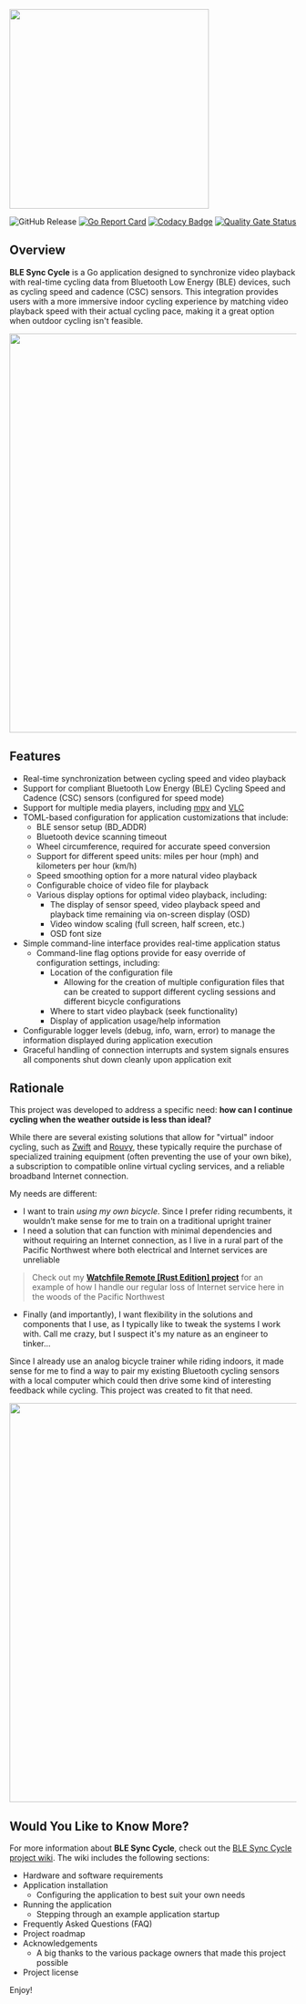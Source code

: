 <p align="left">
<picture><source media="(prefers-color-scheme: dark)" srcset="https://github.com/user-attachments/assets/12027074-e126-48d1-b9e5-25850e39dd62"><source media="(prefers-color-scheme: light)" srcset="https://github.com/user-attachments/assets/12027074-e126-48d1-b9e5-25850e39dd62"><img src="[https://github.com/user-attachments/assets/12027074-e126-48d1-b9e5-25850e39dd62](https://github.com/user-attachments/assets/12027074-e126-48d1-b9e5-25850e39dd62)" width=350></picture>
</p>

![GitHub Release](https://img.shields.io/github/v/release/richbl/go-ble-sync-cycle?include_prereleases&sort=semver&display_name=tag&color=blue) [![Go Report Card](https://goreportcard.com/badge/github.com/richbl/go-ble-sync-cycle)](https://goreportcard.com/report/github.com/richbl/go-ble-sync-cycle) [![Codacy Badge](https://app.codacy.com/project/badge/Grade/595889e53f25475da18dea64b5a60419)](https://app.codacy.com/gh/richbl/go-ble-sync-cycle/dashboard?utm_source=gh&utm_medium=referral&utm_content=&utm_campaign=Badge_grade) [![Quality Gate Status](https://sonarcloud.io/api/project_badges/measure?project=richbl_go-ble-sync-cycle&metric=alert_status)](https://sonarcloud.io/summary/new_code?id=richbl_go-ble-sync-cycle)

## Overview

**BLE Sync Cycle** is a Go application designed to synchronize video playback with real-time cycling data from Bluetooth Low Energy (BLE) devices, such as cycling speed and cadence (CSC) sensors. This integration provides users with a more immersive indoor cycling experience by matching video playback speed with their actual cycling pace, making it a great option when outdoor cycling isn't feasible.

<p align="center">
<picture><source media="(prefers-color-scheme: dark)" srcset="https://github.com/user-attachments/assets/a3165440-33d8-42a9-9992-8acf18375da9"><source media="(prefers-color-scheme: light)" srcset="https://github.com/user-attachments/assets/a3165440-33d8-42a9-9992-8acf18375da9"><img src="[https://github.com/user-attachments/assets/a3165440-33d8-42a9-9992-8acf18375da9](https://github.com/user-attachments/assets/a3165440-33d8-42a9-9992-8acf18375da9)" width=700></picture>
</p>

## Features

- Real-time synchronization between cycling speed and video playback
- Support for compliant Bluetooth Low Energy (BLE) Cycling Speed and Cadence (CSC) sensors (configured for speed mode)
- Support for multiple media players, including [mpv](https://mpv.io) and [VLC](https://www.videolan.org)
- TOML-based configuration for application customizations that include:
    - BLE sensor setup (BD_ADDR)
    - Bluetooth device scanning timeout
    - Wheel circumference, required for accurate speed conversion
    - Support for different speed units: miles per hour (mph) and kilometers per hour (km/h)
    - Speed smoothing option for a more natural video playback
    - Configurable choice of video file for playback
    - Various display options for optimal video playback, including:
        - The display of sensor speed, video playback speed and playback time remaining via on-screen display (OSD)
        - Video window scaling (full screen, half screen, etc.)
        - OSD font size
- Simple command-line interface provides real-time application status
    - Command-line flag options provide for easy override of configuration settings, including:
        - Location of the configuration file
            - Allowing for the creation of multiple configuration files that can be created to support different cycling sessions and different bicycle configurations
        - Where to start video playback (seek functionality)
        - Display of application usage/help information
- Configurable logger levels (debug, info, warn, error) to manage the information displayed during application execution
- Graceful handling of connection interrupts and system signals ensures all components shut down cleanly upon application exit

## Rationale

This project was developed to address a specific need: **how can I continue cycling when the weather outside is less than ideal?**

While there are several existing solutions that allow for "virtual" indoor cycling, such as [Zwift](https://www.zwift.com/) and [Rouvy](https://rouvy.com/), these typically require the purchase of specialized training equipment (often preventing the use of your own bike), a subscription to compatible online virtual cycling services, and a reliable broadband Internet connection.

My needs are different:

- I want to train _using my own bicycle_. Since I prefer riding recumbents, it wouldn’t make sense for me to train on a traditional upright trainer
- I need a solution that can function with minimal dependencies and without requiring an Internet connection, as I live in a rural part of the Pacific Northwest where both electrical and Internet services are unreliable

> Check out my [**Watchfile Remote [Rust Edition] project**](https://github.com/richbl/rust-watchfile-remote) for an example of how I handle our regular loss of Internet service here in the woods of the Pacific Northwest

- Finally (and importantly), I want flexibility in the solutions and components that I use, as I typically like to tweak the systems I work with. Call me crazy, but I suspect it's my nature as an engineer to tinker...

Since I already use an analog bicycle trainer while riding indoors, it made sense for me to find a way to pair my existing Bluetooth cycling sensors with a local computer which could then drive some kind of interesting feedback while cycling. This project was created to fit that need.

<p align="center">
<picture><source media="(prefers-color-scheme: dark)" srcset="https://github.com/user-attachments/assets/b33d68ac-0e4e-42b0-8d08-d4d5dac0cde6"><source media="(prefers-color-scheme: light)" srcset="https://github.com/user-attachments/assets/b33d68ac-0e4e-42b0-8d08-d4d5dac0cde6"><img src="[[https://github.com/user-attachments/assets/a3165440-33d8-42a9-9992-8acf18375da9](https://github.com/user-attachments/assets/b33d68ac-0e4e-42b0-8d08-d4d5dac0cde6)]([https://github.com/user-attachments/assets/a3165440-33d8-42a9-9992-8acf18375da9](https://github.com/user-attachments/assets/b33d68ac-0e4e-42b0-8d08-d4d5dac0cde6))" width=700></picture>
</p>

## Would You Like to Know More?

For more information about **BLE Sync Cycle**, check out the [BLE Sync Cycle project wiki](https://github.com/richbl/go-ble-sync-cycle/wiki). The wiki includes the following sections:

- Hardware and software requirements
- Application installation
    - Configuring the application to best suit your own needs
- Running the application
    - Stepping through an example application startup
- Frequently Asked Questions (FAQ)
- Project roadmap
- Acknowledgements
    - A big thanks to the various package owners that made this project possible
- Project license

Enjoy!
